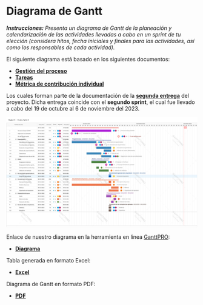 # Diagrama de Gantt
***Instrucciones:*** *Presenta un diagrama de Gantt de la planeación y calendarización de las actividades llevadas a cabo en un sprint de tu elección (considera hitos, fecha iniciales y finales para las actividades, así como los responsables de cada actividad).* 

El siguiente diagrama está basado en los siguientes documentos:
- [**Gestión del proceso**](https://github.com/RichVR2321/FIS-PROYECTO-2023/blob/Segunda_entrega/Gesti%C3%B3n%20de%20proceso.md)
- [**Tareas**](https://github.com/RichVR2321/FIS-PROYECTO-2023/blob/Segunda_entrega/Tareas.md)
- [**Métrica de contribución individual**](https://github.com/RichVR2321/FIS-PROYECTO-2023/blob/Segunda_entrega/M%C3%A9tirca%20de%20contribuci%C3%B3n.md)
 
Los cuales forman parte de la documentación de la [**segunda entrega**](https://github.com/RichVR2321/FIS-PROYECTO-2023/tree/Segunda_entrega) del proyecto. Dicha  entrega coincide con el **segundo sprint**, el cual fue llevado a cabo del 19 de octubre al 6 de noviembre del 2023.

![DiagramaDeGantt](https://github.com/RichVR2321/FIS-PROYECTO-2023/blob/PD-4/Diagrama%20de%20Gantt/U-sales.%20Sprint%202.png)

Enlace de nuestro diagrama en la herramienta en linea [GanttPRO](https://ganttpro.com/es/):
- [**Diagrama**](https://app.ganttpro.com/#/project/1701539112704/gantt)

Tabla generada en formato Excel:
- [**Excel**](https://github.com/RichVR2321/FIS-PROYECTO-2023/blob/PD-4/Diagrama%20de%20Gantt/U-sales.%20Sprint%202.xlsx)
  
Diagrama de Gantt en formato PDF:
- [**PDF**](https://github.com/RichVR2321/FIS-PROYECTO-2023/blob/PD-4/Diagrama%20de%20Gantt/U-sales.%20Sprint%202.pdf)


  
